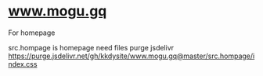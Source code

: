 # www.mogu.gq

For homepage

src.hompage is homepage need files
purge jsdelivr
https://purge.jsdelivr.net/gh/kkdysite/www.mogu.gq@master/src.hompage/index.css
